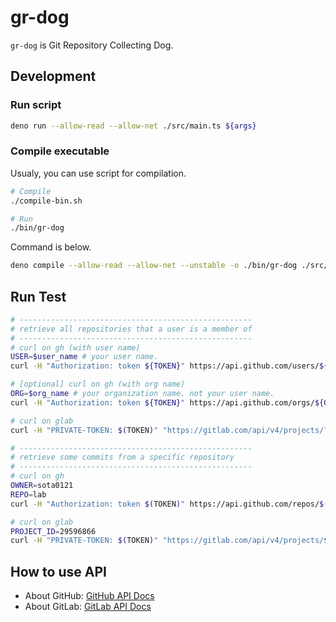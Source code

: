 # gr-dog

`gr-dog` is Git Repository Collecting Dog.

## Development

### Run script

```bash
deno run --allow-read --allow-net ./src/main.ts ${args}
```

### Compile executable

Usualy, you can use script for compilation.

```bash
# Compile
./compile-bin.sh

# Run
./bin/gr-dog
```

Command is below.

```bash
deno compile --allow-read --allow-net --unstable -o ./bin/gr-dog ./src/main.ts
```

## Run Test

```bash
# ----------------------------------------------------
# retrieve all repositories that a user is a member of
# ----------------------------------------------------
# curl on gh (with user name)
USER=$user_name # your user name.
curl -H "Authorization: token ${TOKEN}" https://api.github.com/users/${USER}/repos

# [optional] curl on gh (with org name)
ORG=$org_name # your organization name. not your user name.
curl -H "Authorization: token ${TOKEN}" https://api.github.com/orgs/${ORG}/repos

# curl on glab
curl -H "PRIVATE-TOKEN: $(TOKEN)" "https://gitlab.com/api/v4/projects/?membership=True" | jq .

# ----------------------------------------------------
# retrieve some commits from a specific repository
# ----------------------------------------------------
# curl on gh
OWNER=sota0121
REPO=lab
curl -H "Authorization: token $(TOKEN)" https://api.github.com/repos/$(OWNER)/$(REPO)/commits

# curl on glab
PROJECT_ID=29596866
curl -H "PRIVATE-TOKEN: $(TOKEN)" "https://gitlab.com/api/v4/projects/$(PROJECT_ID)/repository/commits" | jq .
```

## How to use API

- About GitHub: [GitHub API Docs](https://docs.github.com/en/rest)
- About GitLab:
  [GitLab API Docs](https://docs.gitlab.com/ee/api/api_resources.html)
